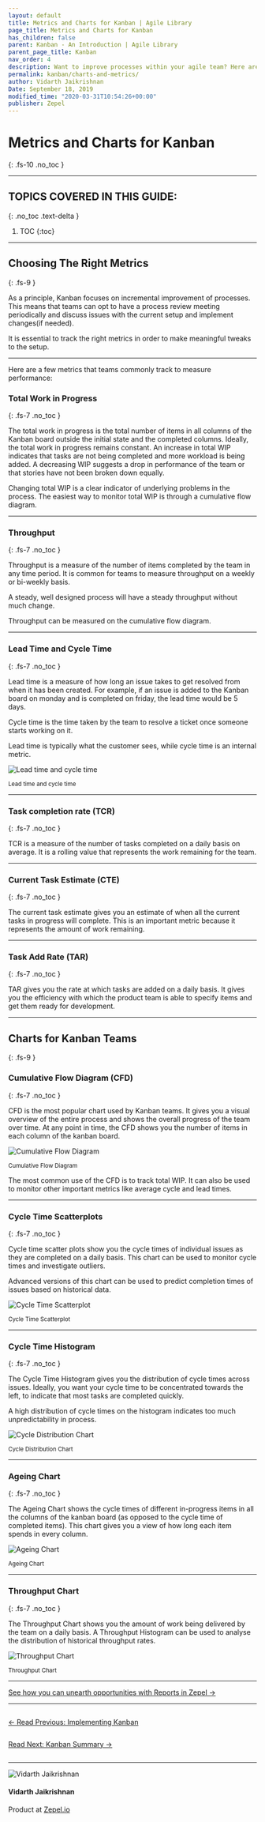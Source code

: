```yaml
---
layout: default
title: Metrics and Charts for Kanban | Agile Library
page_title: Metrics and Charts for Kanban
has_children: false
parent: Kanban - An Introduction | Agile Library
parent_page_title: Kanban
nav_order: 4
description: Want to improve processes within your agile team? Here are kanban metrics you should track and charts you should follow.
permalink: kanban/charts-and-metrics/
author: Vidarth Jaikrishnan
Date: September 18, 2019
modified_time: "2020-03-31T10:54:26+00:00"
publisher: Zepel
---
```


# Metrics and Charts for Kanban
{: .fs-10 .no_toc }

---

## TOPICS COVERED IN THIS GUIDE:
{: .no_toc .text-delta }

1. TOC
{:toc}

---

## Choosing The Right Metrics
{: .fs-9 }

As a principle, Kanban focuses on incremental improvement of processes. This means that teams can opt to have a process review meeting periodically and discuss issues with the current setup and implement changes(if needed).

It is essential to track the right metrics in order to make meaningful tweaks to the setup. 

---

Here are a few metrics that teams commonly track to measure performance:

### Total Work in Progress
{: .fs-7 .no_toc }

The total work in progress is the total number of items in all columns of the Kanban board outside the initial state and the completed columns. Ideally, the total work in progress remains constant. An increase in total WIP indicates that tasks are not being completed and more workload is being added. A decreasing WIP suggests a drop in performance of the team or that stories have not been broken down equally. 

Changing total WIP is a clear indicator of underlying problems in the process. The easiest way to monitor total WIP is through a cumulative flow diagram.

---

### Throughput
{: .fs-7 .no_toc }

Throughput is a measure of the number of items completed by the team in any time period. It is common for teams to measure throughput on a weekly or bi-weekly basis. 

A steady, well designed process will have a steady throughput without much change.

Throughput can be measured on the cumulative flow diagram. 

---

### Lead Time and Cycle Time
{: .fs-7 .no_toc }

Lead time is a measure of how long an issue takes to get resolved from when it has been created. For example, if an issue is added to the Kanban board on monday and is completed on friday, the lead time would be 5 days.  

Cycle time is the time taken by the team to resolve a ticket once someone starts working on it. 

Lead time is typically what the customer sees, while cycle time is an internal metric. 

![Lead time and cycle time](/agile/assets/uploads/lead-cycle-time.png)
<div class="caption">
<small>Lead time and cycle time</small>
</div>

---

### Task completion rate (TCR)
{: .fs-7 .no_toc }

TCR is a measure of the number of tasks completed on a daily basis on average. It is a rolling value that represents the work remaining for the team. 

---

### Current Task Estimate (CTE)
{: .fs-7 .no_toc }

The current task estimate gives you an estimate of when all the current tasks in progress will complete. This is an important metric because it represents the amount of work remaining. 

---

### Task Add Rate (TAR)
{: .fs-7 .no_toc }

TAR gives you the rate at which tasks are added on a daily basis. It gives you the efficiency with which the product team is able to specify items and get them ready for development.

---

## Charts for Kanban Teams
{: .fs-9 }

### Cumulative Flow Diagram (CFD)
{: .fs-7 .no_toc }

CFD is the most popular chart used by Kanban teams. It gives you a visual overview of the entire process and shows the overall progress of the team over time. At any point in time, the CFD shows you the number of items in each column of the kanban board. 

![Cumulative Flow Diagram](/agile/assets/uploads/cfd.png)
<div class="caption">
<small>Cumulative Flow Diagram</small>
</div>

The most common use of the CFD is to track total WIP. It can also be used to monitor other important metrics like average cycle and lead times. 

---

### Cycle Time Scatterplots
{: .fs-7 .no_toc }

Cycle time scatter plots show you the cycle times of individual issues as they are completed on a daily basis. This chart can be used to monitor cycle times and investigate outliers. 

Advanced versions of this chart can be used to predict completion times of issues based on historical data.

![Cycle Time Scatterplot](/agile/assets/uploads/cycle-time-scatterplot.png)
<div class="caption">
<small>Cycle Time Scatterplot</small>
</div>

---

### Cycle Time Histogram
{: .fs-7 .no_toc }

The Cycle Time Histogram gives you the distribution of cycle times across issues. Ideally, you want your cycle time to be concentrated towards the left, to indicate that most tasks are completed quickly. 

A high distribution of cycle times on the histogram indicates too much unpredictability in process. 

![Cycle Distribution Chart](/agile/assets/uploads/cycle-distribution-chart.png)
<div class="caption">
<small>Cycle Distribution Chart</small>
</div>

---

### Ageing Chart
{: .fs-7 .no_toc }

The Ageing Chart shows the cycle times of different in-progress items in all the columns of the kanban board (as opposed to the cycle time of completed items). This chart gives you a view of how long each item spends in every column. 

![Ageing Chart](/agile/assets/uploads/ageing-chart.png)
<div class="caption">
<small>Ageing Chart</small>
</div>

---

### Throughput Chart
{: .fs-7 .no_toc }

The Throughput Chart shows you the amount of work being delivered by the team on a daily basis. A Throughput Histogram can be used to analyse the distribution of historical throughput rates.

![Throughput Chart](/agile/assets/uploads/throughput-chart.png)
<div class="caption">
<small>Throughput Chart</small>
</div>

---

<div class="highlight-row">
<div class="highlight-column">
<div class="highlight-card">
    <div class="highlight-container">
        <a href="https://zepel.io/features/reports/?utm_source=agilelibrary&utm_medium=bottom-cta&utm_campaign=kanbanmetrics" target="_blank">
        <p class="highlight-card-title">See how you can unearth opportunities with Reports in Zepel  →</p>
        </a>    
    </div>
</div>
</div>
</div>

---

<div class="row">
<div class="column">
<div class="card">
  <div class="container">
    <a href="{{ site.url }}{{ site.baseurl }}{% link agile/kanban-setup-and-implementation.md %}">
    <p class="card-title">←  Read Previous: Implementing Kanban</p> 
    </a>
  </div>
</div>
</div>

<div class="column">
<div class="card">
  <div class="container">
    <a href="{{ site.url }}{{ site.baseurl }}{% link agile/kanban-summary.md %}">
    <p class="card-title">Read Next: Kanban Summary  →</p>
    </a>
  </div>
</div>
</div>
</div>

---

<div class="row">
  <div class="column">
    <div class="author-card">
      <img class="author-profile-image" src="/agile/assets/uploads/vidarth.png" alt="Vidarth Jaikrishnan">
      <div class="author-card-content">
        <h4 class="author-card-name">Vidarth Jaikrishnan</h4>
        <p>Product at <a href="https://zepel.io/">Zepel.io</a></p>
      </div>
    </div>
  </div>
</div>